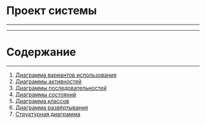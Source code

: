 # Проект системы
_____
_____
# Содержание 
____
1) [Диаграмма вариантов использования](https://github.com/Vrach01/BookStorage/blob/master/Docs/UseCase/%D0%94%D0%B8%D0%B0%D0%B3%D1%80%D0%B0%D0%BC%D0%BC%D0%B0%20%D0%B2%D0%B0%D1%80%D0%B8%D0%B0%D0%BD%D1%82%D0%BE%D0%B2%20%D0%B8%D1%81%D0%BF%D0%BE%D0%BB%D1%8C%D0%B7%D0%BE%D0%B2%D0%B0%D0%BD%D0%B8%D1%8F.md)
2) [Диаграммы активностей](https://github.com/Vrach01/BookStorage/blob/master/Docs/Activity/%D0%94%D0%B8%D0%B0%D0%B3%D1%80%D0%B0%D0%BC%D0%BC%D1%8B%20%D0%B0%D0%BA%D1%82%D0%B8%D0%B2%D0%BD%D0%BE%D1%81%D1%82%D0%B5%D0%B9.md)
3) [Диаграммы последовательностей](https://github.com/Vrach01/BookStorage/blob/master/Docs/Sequence/%D0%94%D0%B8%D0%B0%D0%B3%D1%80%D0%B0%D0%BC%D0%BC%D1%8B%20%D0%BF%D0%BE%D1%81%D0%BB%D0%B5%D0%B4%D0%BE%D0%B2%D0%B0%D1%82%D0%B5%D0%BB%D1%8C%D0%BD%D0%BE%D1%81%D1%82%D0%B5%D0%B9.md)
4) [Диаграммы состояний](https://github.com/Vrach01/BookStorage/tree/master/Docs/State)
5) [Диаграмма классов](https://github.com/Vrach01/BookStorage/tree/master/Docs/ClassDiagram)
6) [Диаграмма развёртывания](https://github.com/Vrach01/BookStorage/tree/master/Docs/Component)
7) [Структурная диаграмма](https://github.com/Vrach01/BookStorage/tree/master/Docs/Deployment)

